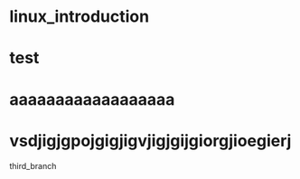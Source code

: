 # linux_introduction
# test
# aaaaaaaaaaaaaaaaaa
# vsdjigjgpojgigjigvjigjgijgiorgjioegierj
third_branch
